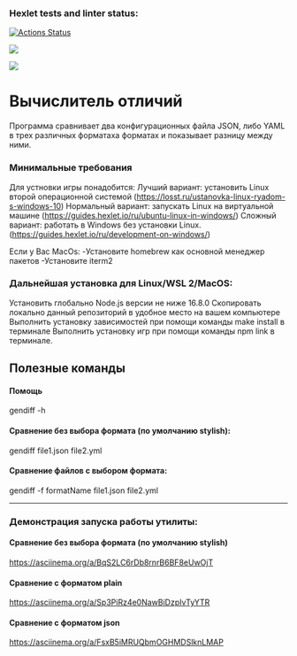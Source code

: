 ### Hexlet tests and linter status:
[![Actions Status](https://github.com/1pancho/frontend-project-46/workflows/hexlet-check/badge.svg)](https://github.com/1pancho/frontend-project-46/actions)

<a href="https://codeclimate.com/github/1pancho/frontend-project-46/maintainability"><img src="https://api.codeclimate.com/v1/badges/b026ed49de397af0e60d/maintainability" /></a>


<a href="https://codeclimate.com/github/1pancho/frontend-project-46/test_coverage"><img src="https://api.codeclimate.com/v1/badges/b026ed49de397af0e60d/test_coverage" /></a>


# Вычислитель отличий
Программа сравнивает два конфигурационных файла JSON, либо YAML в трех различных форматаха форматах и показывает разницу между ними.

### Минимальные требования
Для устновки игры понадобится: Лучший вариант: установить Linux второй операционной системой (https://losst.ru/ustanovka-linux-ryadom-s-windows-10) Нормальный вариант: запускать Linux на виртуальной машине (https://guides.hexlet.io/ru/ubuntu-linux-in-windows/) Сложный вариант: работать в Windows без установки Linux. (https://guides.hexlet.io/ru/development-on-windows/)

Если у Вас MacOs: -Установите homebrew как основной менеджер пакетов -Установите iterm2

### Дальнейшая установка для Linux/WSL 2/MacOS:
Установить глобально Node.js версии не ниже 16.8.0 Скопировать локально данный репозиторий в удобное место на вашем компьютере Выполнить установку зависимостей при помощи команды make install в терминале Выполнить установку игр при помощи команды npm link в терминале.


## Полезные команды

#### Помощь

gendiff -h


#### Сравнение без выбора формата (по умолчанию stylish):

gendiff file1.json file2.yml


#### Сравнение файлов с выбором формата:

gendiff -f formatName file1.json file2.yml

  
---

### Демонстрация запуска работы утилиты:

#### Сравнение без выбора формата (по умолчанию stylish)

https://asciinema.org/a/BqS2LC6rDb8rnrB6BF8eUwOjT


#### Сравнение с форматом plain

https://asciinema.org/a/Sp3PiRz4e0NawBiDzpIvTyYTR


#### Сравнение с форматом json

https://asciinema.org/a/FsxB5iMRUQbmOGHMDSlknLMAP